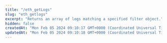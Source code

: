 ```yaml
---
title: "/eth_getLogs"
slug: "eth_getlogs"
excerpt: "Returns an array of logs matching a specified filter object."
hidden: false
createdAt: "Mon Feb 05 2024 09:10:17 GMT+0000 (Coordinated Universal Time)"
updatedAt: "Mon Feb 05 2024 09:10:18 GMT+0000 (Coordinated Universal Time)"
---
```

